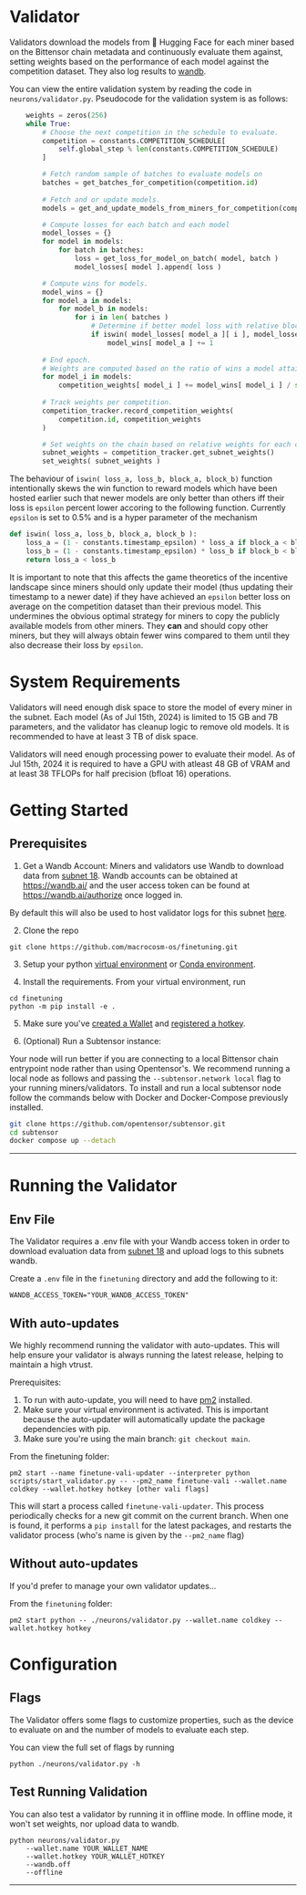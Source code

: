 # Validator 

Validators download the models from 🤗 Hugging Face for each miner based on the Bittensor chain metadata and continuously evaluate them against, setting weights based on the performance of each model against the competition dataset. They also log results to [wandb](https://wandb.ai/rusticluftig/pretraining).

You can view the entire validation system by reading the code in `neurons/validator.py`. Pseudocode for the validation system is as follows:
```python
    weights = zeros(256)
    while True:
        # Choose the next competition in the schedule to evaluate.
        competition = constants.COMPETITION_SCHEDULE[
            self.global_step % len(constants.COMPETITION_SCHEDULE)
        ]

        # Fetch random sample of batches to evaluate models on
        batches = get_batches_for_competition(competition.id)
        
        # Fetch and or update models.
        models = get_and_update_models_from_miners_for_competition(competition.id)

        # Compute losses for each batch and each model
        model_losses = {}
        for model in models:
            for batch in batches:
                loss = get_loss_for_model_on_batch( model, batch )
                model_losses[ model ].append( loss )

        # Compute wins for models.
        model_wins = {}
        for model_a in models:
            for model_b in models:
                for i in len( batches )
                    # Determine if better model loss with relative block number boosting.
                    if iswin( model_losses[ model_a ][ i ], model_losses[ model_b ][ i ], block_a, block_b ):
                        model_wins[ model_a ] += 1
                            
        # End epoch.
        # Weights are computed based on the ratio of wins a model attains during the epoch.
        for model_i in models:
            competition_weights[ model_i ] += model_wins[ model_i ] / sum( model_wins.values() )
        
        # Track weights per competition.
        competition_tracker.record_competition_weights(
            competition.id, competition_weights
        )

        # Set weights on the chain based on relative weights for each competition.
        subnet_weights = competition_tracker.get_subnet_weights()
        set_weights( subnet_weights )
```

The behaviour of `iswin( loss_a, loss_b, block_a, block_b)` function intentionally skews the win function to reward models which have been hosted earlier such that newer models are only better than others iff their loss is `epsilon` percent lower accoring to the following function. Currently `epsilon` is set to 0.5% and is a hyper parameter of the mechanism

```python
def iswin( loss_a, loss_b, block_a, block_b ):
    loss_a = (1 - constants.timestamp_epsilon) * loss_a if block_a < block_b else loss_a
    loss_b = (1 - constants.timestamp_epsilon) * loss_b if block_b < block_a else loss_b
    return loss_a < loss_b
```

It is important to note that this affects the game theoretics of the incentive landscape since miners should only update their model (thus updating their timestamp to a newer date) if they have achieved an `epsilon` better loss on average on the competition dataset than their previous model. This undermines the obvious optimal strategy for miners to copy the publicly available models from other miners. They **can** and should copy other miners, but they will always obtain fewer wins compared to them until they also decrease their loss by `epsilon`.

# System Requirements

Validators will need enough disk space to store the model of every miner in the subnet. Each model (As of Jul 15th, 2024) is limited to 15 GB and 7B parameters, and the validator has cleanup logic to remove old models. It is recommended to have at least 3 TB of disk space.

Validators will need enough processing power to evaluate their model. As of Jul 15th, 2024 it is required to have a GPU with atleast 48 GB of VRAM and at least 38 TFLOPs for half precision (bfloat 16) operations.

# Getting Started

## Prerequisites

1. Get a Wandb Account:
Miners and validators use Wandb to download data from [subnet 18](https://github.com/corcel-api/cortex.t/). Wandb accounts can be obtained at https://wandb.ai/ and the user access token can be found at https://wandb.ai/authorize once logged in.

By default this will also be used to host validator logs for this subnet [here](https://wandb.ai/rusticluftig/pretraining).

2. Clone the repo

```shell
git clone https://github.com/macrocosm-os/finetuning.git
```

3. Setup your python [virtual environment](https://docs.python.org/3/library/venv.html) or [Conda environment](https://conda.io/projects/conda/en/latest/user-guide/tasks/manage-environments.html#creating-an-environment-with-commands).

4. Install the requirements. From your virtual environment, run
```shell
cd finetuning
python -m pip install -e .
```


5. Make sure you've [created a Wallet](https://docs.bittensor.com/getting-started/wallets) and [registered a hotkey](https://docs.bittensor.com/subnets/register-and-participate).

6. (Optional) Run a Subtensor instance:

Your node will run better if you are connecting to a local Bittensor chain entrypoint node rather than using Opentensor's. 
We recommend running a local node as follows and passing the ```--subtensor.network local``` flag to your running miners/validators. 
To install and run a local subtensor node follow the commands below with Docker and Docker-Compose previously installed.
```bash
git clone https://github.com/opentensor/subtensor.git
cd subtensor
docker compose up --detach
```
---

# Running the Validator

## Env File

The Validator requires a .env file with your Wandb access token in order to download evaluation data from [subnet 18](https://github.com/corcel-api/cortex.t/) and upload logs to this subnets wandb.

Create a `.env` file in the `finetuning` directory and add the following to it:
```shell
WANDB_ACCESS_TOKEN="YOUR_WANDB_ACCESS_TOKEN"
```

## With auto-updates

We highly recommend running the validator with auto-updates. This will help ensure your validator is always running the latest release, helping to maintain a high vtrust.

Prerequisites:
1. To run with auto-update, you will need to have [pm2](https://pm2.keymetrics.io/) installed.
2. Make sure your virtual environment is activated. This is important because the auto-updater will automatically update the package dependencies with pip.
3. Make sure you're using the main branch: `git checkout main`.

From the finetuning folder:
```shell
pm2 start --name finetune-vali-updater --interpreter python scripts/start_validator.py -- --pm2_name finetune-vali --wallet.name coldkey --wallet.hotkey hotkey [other vali flags]
```

This will start a process called `finetune-vali-updater`. This process periodically checks for a new git commit on the current branch. When one is found, it performs a `pip install` for the latest packages, and restarts the validator process (who's name is given by the `--pm2_name` flag)

## Without auto-updates

If you'd prefer to manage your own validator updates...

From the `finetuning` folder:
```shell
pm2 start python -- ./neurons/validator.py --wallet.name coldkey --wallet.hotkey hotkey
```

# Configuration

## Flags

The Validator offers some flags to customize properties, such as the device to evaluate on and the number of models to evaluate each step.

You can view the full set of flags by running
```shell
python ./neurons/validator.py -h
```

## Test Running Validation

You can also test a validator by running it in offline mode. In offline mode, it won't set weights, nor upload data to wandb.

```shell
python neurons/validator.py 
    --wallet.name YOUR_WALLET_NAME
    --wallet.hotkey YOUR_WALLET_HOTKEY 
    --wandb.off
    --offline
```
---